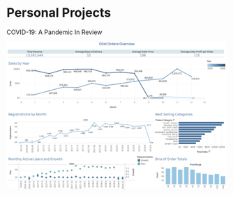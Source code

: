 # Personal Projects

COVID-19: A Pandemic In Review

![Olist](/Olist_SQL_Analysis/olist_dashboard.png)
